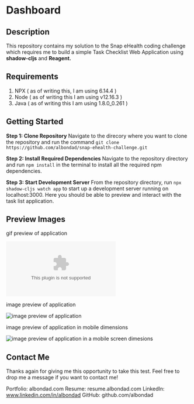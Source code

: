 # Dashboard

## Description
This repository contains my solution to the Snap eHealth coding challenge which requires me to build a simple Task Checklist Web Application using **shadow-cljs** and **Reagent.**

## Requirements
1. NPX ( as of writing this, I am using 6.14.4 )
2. Node ( as of writing this I am using v12.16.3 )
3. Java ( as of writing this I am using 1.8.0_0.261 )

## Getting Started
**Step 1:  Clone Repository**
Navigate to the direcory where you want to clone the repository and run the command `git clone https://github.com/albondad/snap-ehealth-challenge.git`

**Step 2:  Install Required Dependencies**
Navigate to the repository directory and run `npm install` in the terminal to install all the required npm dependencies.

**Step 3: Start Development Server**
From the repository directory, run `npx shadow-cljs watch app` to start up a development server running on localhost:3000. Here you should be able to preview and interact with the task list application.

## Preview Images
gif preview of application

![gif preview of application](https://i.imgur.com/HBWLN0z.gif%22%20title=%22source:%20imgur.com)

image preview of application

![image preview of application](https://i.imgur.com/EmWb2Hz.png)

image preview of application in mobile dimensions

![image preview of application in a mobile screen dimesions](https://i.imgur.com/TqDkMKX.png)

## Contact Me
Thanks again for giving me this opportunity to take this test. Feel free to drop me a message if you want to contact me!

Portfolio: albondad.com
Resume: resume.albondad.com
LinkedIn: www.linkedin.com/in/albondad
GitHub: github.com/albondad




	